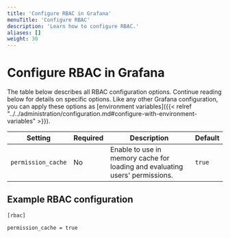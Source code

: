 ```yaml
---
title: 'Configure RBAC in Grafana'
menuTitle: 'Configure RBAC'
description: 'Learn how to configure RBAC.'
aliases: []
weight: 30
---
```


# Configure RBAC in Grafana

The table below describes all RBAC configuration options. Continue reading below for details on specific options. Like any other Grafana configuration, you can apply these options as [environment variables]({{< relref "../../administration/configuration.md#configure-with-environment-variables" >}}).

| Setting            | Required | Description                                                                  | Default |
| ------------------ | -------- | ---------------------------------------------------------------------------- | ------- |
| `permission_cache` | No       | Enable to use in memory cache for loading and evaluating users' permissions. | `true`  |

## Example RBAC configuration

```bash
[rbac]

permission_cache = true
```
